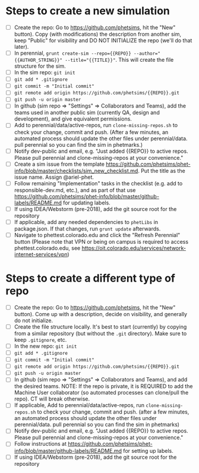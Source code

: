 # Steps to create a new simulation

- [ ] Create the repo: Go to https://github.com/phetsims, hit the "New" button). Copy (with modifications) the description from another sim, keep "Public" for visibility and DO NOT INITIALIZE the repo (we'll do that later).
- [ ] In perennial, `grunt create-sim --repo={{REPO}} --author="{{AUTHOR_STRING}}" --title="{{TITLE}}"`. This will create the file structure for the sim.
- [ ] In the sim repo: `git init`
- [ ] `git add * .gitignore`
- [ ] `git commit -m "Initial commit"`
- [ ] `git remote add origin https://github.com/phetsims/{{REPO}}.git`
- [ ] `git push -u origin master`
- [ ] In github (sim repo => "Settings" => Collaborators and Teams), add the teams used in another public sim (currently QA, design and development), and give equivalent permissions.
- [ ] Add to perennial/data/active-repos, run `clone-missing-repos.sh` to check your change, commit and push. (After a few minutes, an automated process should update the other files under perennial/data. pull perennial so you can find the sim in phetmarks.)
- [ ] Notify dev-public and email, e.g. "Just added {{REPO}} to active repos. Please pull perennial and clone-missing-repos at your convenience."
- [ ] Create a sim issue from the template https://github.com/phetsims/phet-info/blob/master/checklists/sim_new_checklist.md. Put the title as the issue name. Assign @ariel-phet.
- [ ] Follow remaining "Implementation" tasks in the checklist (e.g. add to responsible-dev.md, etc.), and as part of that use https://github.com/phetsims/phet-info/blob/master/github-labels/README.md for updating labels.
- [ ] If using IDEA/Webstorm (pre-2018), add the git source root for the repository
- [ ] If applicable, add any needed dependencies to `phetLibs` in package.json. If that changes, run `grunt update` afterwards.
- [ ] Navigate to phettest.colorado.edu and click the "Refresh Perennial" button (Please note that VPN or being on campus is required to access phettest.colorado.edu, see https://oit.colorado.edu/services/network-internet-services/vpn)

# Steps to create a different type of repo

- [ ] Create the repo: Go to https://github.com/phetsims, hit the "New" button). Come up with a description, decide on visibility, and generally do not initialize.
- [ ] Create the file structure locally. It's best to start (currently) by copying from a similar repository (but without the `.git` directory). Make sure to keep `.gitignore`, etc.
- [ ] In the new repo: `git init`
- [ ] `git add * .gitignore`
- [ ] `git commit -m "Initial commit"`
- [ ] `git remote add origin https://github.com/phetsims/{{REPO}}.git`
- [ ] `git push -u origin master`
- [ ] In github (sim repo => "Settings" => Collaborators and Teams), and add the desired teams. NOTE: If the repo is private, it is REQUIRED to add the Machine User collaborator (so automated processes can clone/pull the repo). CT will break otherwise.
- [ ] If applicable, Add to perennial/data/active-repos, run `clone-missing-repos.sh` to check your change, commit and push. (after a few minutes, an automated process should update the other files under perennial/data. pull perennial so you can find the sim in phetmarks)
- [ ] Notify dev-public and email, e.g. "Just added {{REPO}} to active repos. Please pull perennial and clone-missing-repos at your convenience."
- [ ] Follow instructions at https://github.com/phetsims/phet-info/blob/master/github-labels/README.md for setting up labels.
- [ ] If using IDEA/Webstorm (pre-2018), add the git source root for the repository
